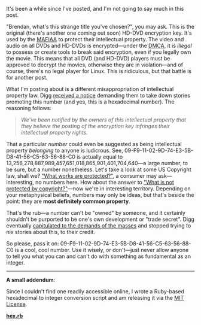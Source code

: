 It's been a while since I've posted, and I'm not going to say much in this post.

"Brendan, what's this strange title you've chosen?", you may ask.  This is the original (there's another one coming out soon) HD-DVD encryption key.  It's used by the <a href="http://mafiaa.org/">MAFIAA</a> to protect their intellectual property.  The video and audio on all DVDs and HD-DVDs is encrypted&mdash;under the <acronym title="Digital Millennium Copyright Act">DMCA</acronym>, it is <em>illegal</em> to possess or create tools to break said encryption, even if you legally own the movie.  This means that all DVD (and HD-DVD) players must be approved to decrypt the movies, otherwise they are in violation&mdash;and of course, there's no legal player for Linux.  This is ridiculous, but that battle is for another post.

What I'm posting about is a different misappropriation of intellectual property law.  Digg <a href="http://blog.digg.com/?p=73">received a notice</a> demanding them to take down stories promoting this number (and yes, this is a hexadecimal number).  The reasoning follows:

<blockquote><em>We've been notified by the owners of this intellectual property that they believe the posting of the encryption key infringes their intellectual property rights.</em></blockquote>

That a particular <em>number</em> could even be suggested as being intellectual property <em>belonging</em> to anyone is ludicrous.  See, 09-F9-11-02-9D-74-E3-5B-D8-41-56-C5-63-56-88-C0 is actually equal to 13,256,278,887,989,457,651,018,865,901,401,704,640&mdash;a large number, to be sure, but a number nonetheless.  Let's take a look at some US Copyright law, shall we?  <a href="http://www.copyright.gov/circs/circ1.html#wwp">"What works are protected?"</a>, a consumer may ask&mdash;interesting, no numbers here.  How about the answer to <a href="http://www.copyright.gov/circs/circ1.html#wnp">"What is not protected by copyright?"</a>&mdash;now we're in interesting territory.  Depending on your metaphysical beliefs, numbers may only be ideas, but that's beside the point: they are <b>most definitely common property</b>.

That's the rub&mdash;a number can't be "owned" by someone, and it certainly shouldn't be purported to be one's own development or "trade secret".  Digg eventually <a href="http://blog.digg.com/?p=74">capitulated to the demands of the masses</a> and stopped trying to nix stories about this, to their credit.

So please, pass it on: 09-F9-11-02-9D-74-E3-5B-D8-41-56-C5-63-56-88-C0 is a cool, cool number.  Use it wisely, or don't&mdash;just never allow anyone to tell you what you can and can't do with something as fundamental as an integer.

<hr/><b>A small addendum</b>:

Since I couldn't find one readily accessible online, I wrote a Ruby-based hexadecimal to integer conversion script and am releasing it via the <a href="http://www.opensource.org/licenses/mit-license.php">MIT License</a>.

<b><a href="http://threebrothers.org/brendan/blog/wp-content/uploads/2007/05/hex.rb">hex.rb</a></b>